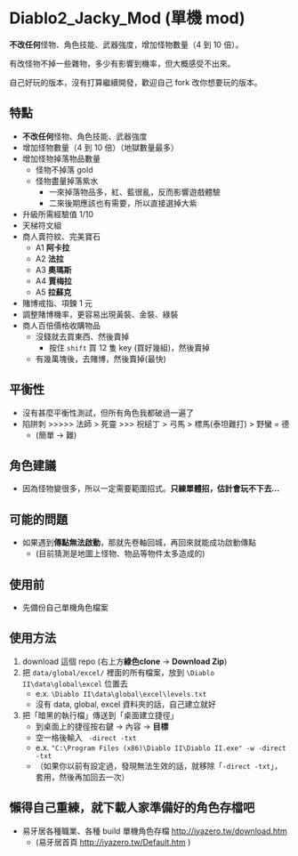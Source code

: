 # Diablo2_Jacky_Mod (單機 mod)

**不改任何**怪物、角色技能、武器強度，增加怪物數量（4 到 10 倍）。  

有改怪物不掉一些雜物，多少有影響到機率，但大概感受不出來。  

自己好玩的版本，沒有打算繼續開發，歡迎自己 fork 改你想要玩的版本。

## 特點
- **不改任何**怪物、角色技能、武器強度
- 增加怪物數量（4 到 10 倍）（地獄數量最多）
- 增加怪物掉落物品數量
  - 怪物不掉落 gold
  - 怪物盡量掉落紫水
    - 一來掉落物品多，紅、藍很亂，反而影響遊戲體驗
    - 二來後期應該也有需要，所以直接選掉大紫
- 升級所需經驗值 1/10
- 天梯符文組
- 商人賣符紋、完美寶石
  - A1 **阿卡拉**
  - A2 **法拉**
  - A3 **奧瑪斯**
  - A4 **賈梅拉**
  - A5 **拉蘇克**
- 賭博戒指、項鍊 1 元
- 調整賭博機率，更容易出現黃裝、金裝、綠裝
- 商人百倍價格收購物品
  - 沒錢就去買東西、然後賣掉
    - 按住 `shift` 買 12 隻 key (買好幾組)，然後賣掉
  - 有幾萬塊後，去賭博，然後賣掉(最快)

## 平衡性
- 沒有甚麼平衡性測試，但所有角色我都破過一遍了
- 陷阱刺 >>>>> 法師 > 死靈 >>> 祝槌丁 > 弓馬 > 標馬(泰坦難打) > 野蠻 = 德
  - (簡單 -> 難)

## 角色建議
- 因為怪物變很多，所以一定需要範圍招式。**只練單體招，估計會玩不下去...**

## 可能的問題
- 如果遇到**傳點無法啟動**，那就先卷軸回城，再回來就能成功啟動傳點
  - (目前猜測是地圖上怪物、物品等物件太多造成的)

## 使用前
- 先備份自己單機角色檔案

## 使用方法
1. download 這個 repo (右上方**綠色clone** -> **Download Zip**)
2. 把 `data/global/excel/` 裡面的所有檔案，放到 `\Diablo II\data\global\excel` 位置去
    - e.x. `\Diablo II\data\global\excel\levels.txt`
    - 沒有 data, global, excel 資料夾的話，自己建立就好
3. 把「暗黑的執行檔」傳送到「桌面建立捷徑」
    - 到桌面上的捷徑按右鍵 → 內容 → **目標**
    - 空一格後輸入 ` -direct -txt`
    - e.x. `"C:\Program Files (x86)\Diablo II\Diablo II.exe" -w -direct -txt`
    - （如果你以前有設定過，發現無法生效的話，就移除「`-direct -txt`」，套用，然後再加回去一次）

## 懶得自己重練，就下載人家準備好的角色存檔吧
- 易牙居各種職業、各種 build 單機角色存檔 http://iyazero.tw/download.htm
  - (易牙居首頁 http://iyazero.tw/Default.htm )
